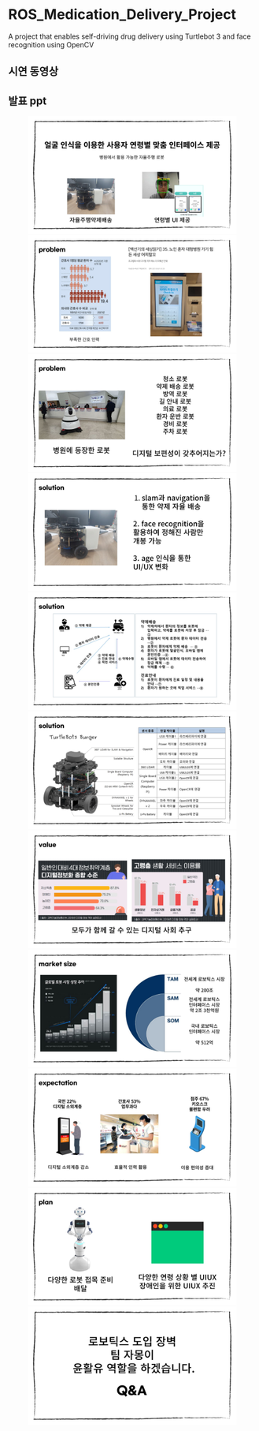 # ROS_Medication_Delivery_Project


A project that enables self-driving drug delivery using Turtlebot 3 and face recognition using OpenCV

## 시연 동영상


## 발표 ppt
<figure>
  <img src="https://github.com/tuuktuc86/ROS_Medication_Delivery_Project/blob/main/images/%EC%8A%AC%EB%9D%BC%EC%9D%B4%EB%93%9C1.JPG">
  <img src="https://github.com/tuuktuc86/ROS_Medication_Delivery_Project/blob/main/images/%EC%8A%AC%EB%9D%BC%EC%9D%B4%EB%93%9C2.JPG">
  <img src="https://github.com/tuuktuc86/ROS_Medication_Delivery_Project/blob/main/images/%EC%8A%AC%EB%9D%BC%EC%9D%B4%EB%93%9C3.JPG">
  <img src="https://github.com/tuuktuc86/ROS_Medication_Delivery_Project/blob/main/images/%EC%8A%AC%EB%9D%BC%EC%9D%B4%EB%93%9C4.JPG">
  <img src="https://github.com/tuuktuc86/ROS_Medication_Delivery_Project/blob/main/images/%EC%8A%AC%EB%9D%BC%EC%9D%B4%EB%93%9C5.JPG">
  <img src="https://github.com/tuuktuc86/ROS_Medication_Delivery_Project/blob/main/images/%EC%8A%AC%EB%9D%BC%EC%9D%B4%EB%93%9C6.JPG">
  <img src="https://github.com/tuuktuc86/ROS_Medication_Delivery_Project/blob/main/images/%EC%8A%AC%EB%9D%BC%EC%9D%B4%EB%93%9C7.JPG">
  <img src="https://github.com/tuuktuc86/ROS_Medication_Delivery_Project/blob/main/images/%EC%8A%AC%EB%9D%BC%EC%9D%B4%EB%93%9C8.JPG">
  <img src="https://github.com/tuuktuc86/ROS_Medication_Delivery_Project/blob/main/images/%EC%8A%AC%EB%9D%BC%EC%9D%B4%EB%93%9C9.JPG">
  <img src="https://github.com/tuuktuc86/ROS_Medication_Delivery_Project/blob/main/images/%EC%8A%AC%EB%9D%BC%EC%9D%B4%EB%93%9C10.JPG">
  <img src="https://github.com/tuuktuc86/ROS_Medication_Delivery_Project/blob/main/images/%EC%8A%AC%EB%9D%BC%EC%9D%B4%EB%93%9C11.JPG">
</figure>
